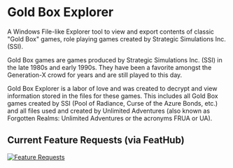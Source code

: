 # Gold Box Explorer

A Windows File-like Explorer tool to view and export contents of classic "Gold Box" games, role playing games created by Strategic Simulations Inc. (SSI).

Gold Box games are games produced by Strategic Simulations Inc. (SSI) in the late 1980s and early 1990s. They have been a favorite amongst the Generation-X crowd for years and are still played to this day.

Gold Box Explorer is a labor of love and was created to decrypt and view information stored in the files for these games. This includes all Gold Box games created by SSI (Pool of Radiance, Curse of the Azure Bonds, etc.) and all files used and created by Unlimited Adventures (also known as Forgotten Realms: Unlimited Adventures or the acronyms FRUA or UA).

## Current Feature Requests (via FeatHub)

[![Feature Requests](http://feathub.com/bsimser/goldbox?format=svg)](http://feathub.com/bsimser/goldbox)
